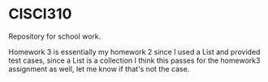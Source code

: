 # CISCI310
Repository for school work.

Homework 3 is essentially my homework 2 since I used a List and provided test cases, since a List is a collection I think this passes for the homework3 assignment as well, let me know if that's not the case.
